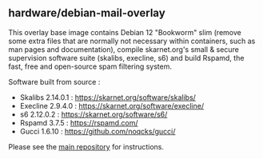 ## hardware/debian-mail-overlay

This overlay base image contains Debian 12 "Bookworm" slim (remove some extra files that are normally not necessary within containers, such as man pages and documentation), compile skarnet.org's small & secure supervision software suite (skalibs, execline, s6) and build Rspamd, the fast, free and open-source spam filtering system.

Software built from source :

* Skalibs 2.14.0.1 : <https://skarnet.org/software/skalibs/>
* Execline 2.9.4.0 : <https://skarnet.org/software/execline/>
* s6 2.12.0.2 : <https://skarnet.org/software/s6/>
* Rspamd 3.7.5 : <https://rspamd.com/>
* Gucci 1.6.10 : <https://github.com/noqcks/gucci/>

Please see the [main repository](https://github.com/mailserver2/mailserver) for instructions.
